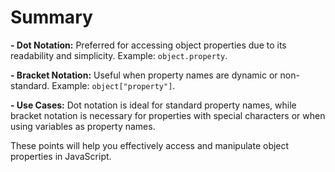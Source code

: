 # Summary

**- Dot Notation:** Preferred for accessing object properties due to its readability and simplicity. Example: `object.property`.

**- Bracket Notation:** Useful when property names are dynamic or non-standard. Example: `object["property"]`.

**- Use Cases:** Dot notation is ideal for standard property names, while bracket notation is necessary for properties with special characters or when using variables as property names.

These points will help you effectively access and manipulate object properties in JavaScript.
